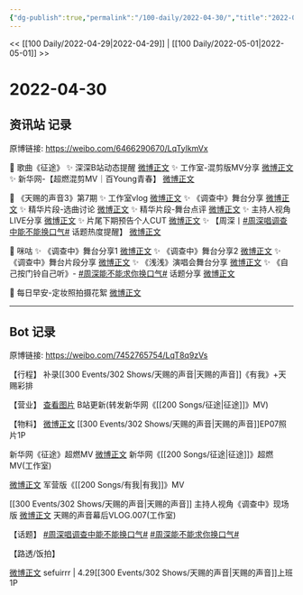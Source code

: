 ```yaml
---
{"dg-publish":true,"permalink":"/100-daily/2022-04-30/","title":"2022-04-30"}
---
```



<< [[100 Daily/2022-04-29\|2022-04-29]] | [[100 Daily/2022-05-01\|2022-05-01]] >>

# 2022-04-30

## 资讯站 记录

原博链接: https://weibo.com/6466290670/LqTylkmVx

💫 歌曲《征途》
✨ 深深B站动态提醒 [微博正文](https://m.weibo.cn/6466290670/4764065676662262)
✨ 工作室-混剪版MV分享 [微博正文](https://m.weibo.cn/6466290670/4764071154420842)
✨ 新华网-【超燃混剪MV｜百Young青春】
[微博正文](https://m.weibo.cn/6466290670/4764047284637254)

💫 《天赐的声音3》第7期
✨ 工作室vlog [微博正文](https://m.weibo.cn/6466290670/4764097209438652)
✨ 《调查中》舞台分享 [微博正文](https://m.weibo.cn/6466290670/4764038934037779)
✨ 精华片段-选曲讨论 [微博正文](https://m.weibo.cn/6466290670/4763920260140137)
✨ 精华片段-舞台点评 [微博正文](https://m.weibo.cn/6466290670/4763922823644381)
✨ 主持人视角LIVE分享 [微博正文](https://m.weibo.cn/6466290670/4763954373724915)
✨ 片尾下期预告个人CUT [微博正文](https://m.weibo.cn/6466290670/4763906335047764)
✨ 【周深丨[#周深唱调查中能不能换口气#](https://s.weibo.com/weibo?q=%23%E5%91%A8%E6%B7%B1%E5%94%B1%E8%B0%83%E6%9F%A5%E4%B8%AD%E8%83%BD%E4%B8%8D%E8%83%BD%E6%8D%A2%E5%8F%A3%E6%B0%94%23) 话题热度提醒】 [微博正文](https://m.weibo.cn/6466290670/4764022849671772)

💫 咪咕
✨ 《调查中》舞台分享1 [微博正文](https://m.weibo.cn/6466290670/4763966402461886)
✨ 《调查中》舞台分享2 [微博正文](https://m.weibo.cn/6466290670/4764024102981808)
✨ 《调查中》舞台片段分享 [微博正文](https://m.weibo.cn/6466290670/4763965018605392)
✨ 《浅浅》演唱会舞台分享 [微博正文](https://m.weibo.cn/6466290670/4763965966779137)
✨ 《自己按门铃自己听》- [#周深能不能求你换口气#](https://s.weibo.com/weibo?q=%23%E5%91%A8%E6%B7%B1%E8%83%BD%E4%B8%8D%E8%83%BD%E6%B1%82%E4%BD%A0%E6%8D%A2%E5%8F%A3%E6%B0%94%23) 话题分享 [微博正文](https://m.weibo.cn/6466290670/4763980264901546)

💫 每日早安-定妆照拍摄花絮 [微博正文](https://m.weibo.cn/6466290670/4763872479939424)

---
## Bot 记录

原博链接: https://weibo.com/7452765754/LqT8q9zVs

【行程】
补录[[300 Events/302 Shows/天赐的声音\|天赐的声音]]《有我》+天赐彩排

【营业】
[查看图片](https://wx3.sinaimg.cn/large/0088n2Pggy1h1s3oyuba5j30u016ftd0.jpg) B站更新(转发新华网《[[200 Songs/征途\|征途]]》MV)

【物料】
[微博正文](https://m.weibo.cn/1315706994/4763953148200727) [[300 Events/302 Shows/天赐的声音\|天赐的声音]]EP07照片1P

[](https://m.weibo.cn/2810373291/4764043745954524) 新华网《征途》超燃MV
[微博正文](https://m.weibo.cn/7478855230/4764069216651237) 新华网《[[200 Songs/征途\|征途]]》超燃MV(工作室)

[微博正文](https://m.weibo.cn/5185680075/4763573555040090) 军营版《[[200 Songs/有我\|有我]]》MV

[[300 Events/302 Shows/天赐的声音\|天赐的声音]]
[](https://m.weibo.cn/1670419227/4763951701691020) 主持人视角《调查中》现场版
[微博正文](https://m.weibo.cn/7478855230/4764096375818824) 天赐的声音幕后VLOG.007(工作室)

【话题】
[#周深唱调查中能不能换口气#](https://s.weibo.com/weibo?q=%23%E5%91%A8%E6%B7%B1%E5%94%B1%E8%B0%83%E6%9F%A5%E4%B8%AD%E8%83%BD%E4%B8%8D%E8%83%BD%E6%8D%A2%E5%8F%A3%E6%B0%94%23)
[#周深能不能求你换口气#](https://s.weibo.com/weibo?q=%23%E5%91%A8%E6%B7%B1%E8%83%BD%E4%B8%8D%E8%83%BD%E6%B1%82%E4%BD%A0%E6%8D%A2%E5%8F%A3%E6%B0%94%23)

【路透/饭拍】

[微博正文](https://m.weibo.cn/7316571481/4763755176529295) sefuirrr | 4.29[[300 Events/302 Shows/天赐的声音\|天赐的声音]]上班1P
